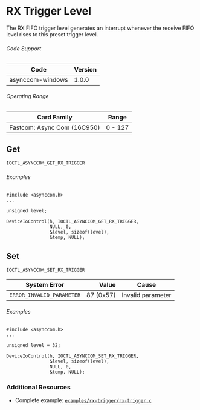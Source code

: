 # RX Trigger Level

The RX FIFO trigger level generates an interrupt whenever the receive FIFO level rises to this preset trigger level.

###### Code Support
| Code | Version |
| ---- | ------- |
| asynccom-windows | 1.0.0 |

###### Operating Range
| Card Family | Range |
| ----------- | ----- |
| Fastcom: Async Com (16C950) | 0 - 127 |

## Get
```c
IOCTL_ASYNCCOM_GET_RX_TRIGGER
```

###### Examples
```
#include <asynccom.h>
...

unsigned level;

DeviceIoControl(h, IOCTL_ASYNCCOM_GET_RX_TRIGGER,
				NULL, 0,
				&level, sizeof(level),
				&temp, NULL);
```


## Set
```c
IOCTL_ASYNCCOM_SET_RX_TRIGGER
```

| System Error | Value | Cause |
| ------------ | -----:| ----- |
| `ERROR_INVALID_PARAMETER` | 87 (0x57) | Invalid parameter |

###### Examples
```
#include <asynccom.h>
...

unsigned level = 32;

DeviceIoControl(h, IOCTL_ASYNCCOM_SET_RX_TRIGGER,
				&level, sizeof(level),
				NULL, 0,
				&temp, NULL);
```


### Additional Resources
- Complete example: [`examples/rx-trigger/rx-trigger.c`](../examples/rx-trigger/rx-trigger.c)
